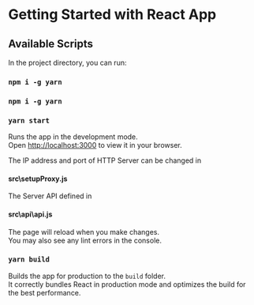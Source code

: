# Getting Started with React App

## Available Scripts

In the project directory, you can run:

### `npm i -g yarn`
### `npm i -g yarn`
### `yarn start`

Runs the app in the development mode.\
Open [http://localhost:3000](http://localhost:3000) to view it in your browser.

The IP address and port of HTTP Server can be changed in
#### src\setupProxy.js

The Server API defined in
#### src\api\api.js

The page will reload when you make changes.\
You may also see any lint errors in the console.

### `yarn build`

Builds the app for production to the `build` folder.\
It correctly bundles React in production mode and optimizes the build for the best performance.
